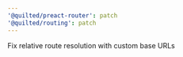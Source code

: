 ```yaml
---
'@quilted/preact-router': patch
'@quilted/routing': patch
---
```


Fix relative route resolution with custom base URLs

